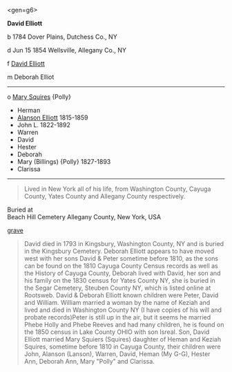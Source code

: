 <gen=g6>

<b>David Elliott</b>

b 1784 Dover Plains, Dutchess Co., NY

d Jun 15 1854 Wellsville, Allegany Co., NY

f [David Elliott](../g7/david_elliott_1744.md)

m Deborah Elliot

<hr>

o [Mary Squires](mary_squires.md) {Polly}

- Herman
- [Alanson Elliott](../g5/alanson_elliott.md) 1815-1859
- John L. 1822-1892
- Warren
- David
- Hester
- Deborah
- Mary (Billings) {Polly} 1827-1893
- Clarissa

<hr>

> Lived in New York all of his life, from Washington County, Cayuga County, Yates County and Allegany County respectively.

Buried at 	
Beach Hill Cemetery
Allegany County, New York, USA

[grave](https://www.findagrave.com/memorial/22404389/david-elliott)

> David died in 1793 in Kingsbury, Washington County, NY and is buried in the Kingsbury Cemetery. Deborah Elliott appears to have moved west with her sons David & Peter sometime before 1810, as the sons can be found on the 1810 Cayuga County Census records as well as the History of Cayuga County, Deborah lived with David, her son and his family on the 1830 census for Yates County NY, she is buried in the Segar Cemetery, Steuben County NY, which is listed online at Rootsweb. David & Deborah Elliott known children were Peter, David and William. William married a woman by the name of Keziah and lived and died in Washington County NY (I have copies of his will and probate records)Peter is still up in the air, but it seems he married Phebe Holly and Phebe Reeves and had many children, he is found on the 1850 census in Lake County OHIO with son Isreal. Son, David Elliott married Mary Squiers (Squires) daughter of Heman and Keziah Squires, sometime before 1810 in Cayuga County, their children were John, Alanson (Lanson), Warren, David, Heman (My G-G), Hester Ann, Deborah Ann, Mary "Polly" and Clarissa. 
